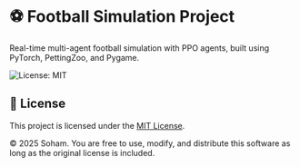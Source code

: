 # ⚽ Football Simulation Project

Real-time multi-agent football simulation with PPO agents, built using PyTorch, PettingZoo, and Pygame.

![License: MIT](https://img.shields.io/badge/License-MIT-yellow.svg)

## 📝 License

This project is licensed under the [MIT License](LICENSE).

© 2025 Soham. You are free to use, modify, and distribute this software as long as the original license is included.
